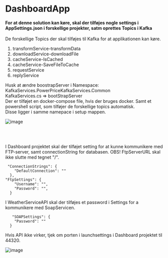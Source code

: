 # DashboardApp
**For at denne solution kan køre, skal der tilføjes nogle settings i AppSettings.json i forskellige projekter, satm oprettes Topics i Kafka**
<br>
<br>
De forskellige Topics der skal tilføjes til Kafka for at applikationen kan køre. 
1. transformService-transformData
2. downloadService-downloadFile
3. cacheService-IsCached
4. cacheService-SaveFileToCache
5. requestService
6. replyService

Husk at ændre boostrapServer i Namespace: KafkaServices.PowerPriceKafkaServices.Common
<br>
KafkaServices.cs => bootStrapServer
<br>
Der er tilføjet en docker-compose file, hvis der bruges docker. Samt et powershell script, som tilføjer de forskellige topics automatisk.
<br>
Disse ligger i samme namepace i setup mappen.

![image](https://user-images.githubusercontent.com/36636158/164982615-f2944dd6-1766-4cb8-a0cb-7220bc200b1d.png)

<br>
<br>

I Dashboard projektet skal der tilføjet setting for at kunne kommunikere med FTP-server, samt connectionString for databasen.
OBS! FtpServerURL skal ikke slutte med tegnet "/".
<br>
```
 "ConnectionStrings": {
    "DefaultConnection": ""
  },
"FtpSettings": {
    "Username": "",
    "Password": "",
  }
  ```
  
  I WeatherServiceAPI skal der tilføjes et password i  Settings for a kommunikere med SoapServicen.
<br>
```
   "SOAPSettings": {
    "Password": ""
  }
 ```
  
  Hvis API ikke virker, tjek om porten i launchsettings i Dashboard projektet til 44320.
  
  
![image](https://user-images.githubusercontent.com/36636158/160622147-dfb9dbcb-bfd0-486d-99ca-af023804f8cf.png)


  
